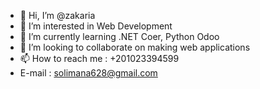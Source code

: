 - 👋 Hi, I’m @zakaria
- 👀 I’m interested in  Web Development 
- 🌱 I’m currently learning .NET Coer, Python Odoo 
- 💞️ I’m looking to collaborate on making web applications 
- 📫 How to reach me : +201023394599
-   E-mail : solimana628@gmail.com

<!---
zakaria94/zakaria is a ✨ special ✨ repository because its `README.md` (this file) appears on your GitHub profile.
You can click the Preview link to take a look at your changes.
--->
